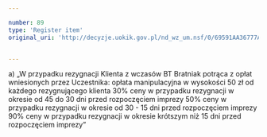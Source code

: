 ```yaml
---

number: 89
type: 'Register item'
original_uri: 'http://decyzje.uokik.gov.pl/nd_wz_um.nsf/0/69591AA36777A035C12572DD00329405?OpenDocument'


---
```


a) „W przypadku rezygnacji Klienta z wczasów BT Bratniak potrąca z opłat wniesionych przez Uczestnika: opłata manipulacyjna w wysokości 50 zł od każdego rezygnującego klienta 30% ceny w przypadku rezygnacji w okresie od 45 do 30 dni przed rozpoczęciem imprezy 50% ceny w przypadku rezygnacji w okresie od 30 - 15 dni przed rozpoczęciem imprezy 90% ceny w przypadku rezygnacji w okresie krótszym niż 15 dni przed rozpoczęciem imprezy”

